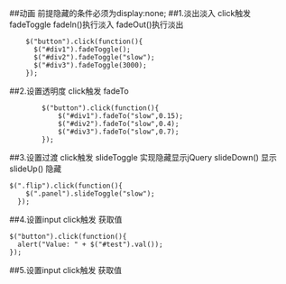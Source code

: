 ##动画 前提隐藏的条件必须为display:none;
##1.淡出淡入 click触发 fadeToggle
fadeIn()执行淡入 fadeOut()执行淡出
```
	$("button").click(function(){
	  $("#div1").fadeToggle();
	  $("#div2").fadeToggle("slow");
	  $("#div3").fadeToggle(3000);
	});
```

##2.设置透明度 click触发 fadeTo
```
		$("button").click(function(){
			$("#div1").fadeTo("slow",0.15);
			$("#div2").fadeTo("slow",0.4);
			$("#div3").fadeTo("slow",0.7);
		});
```
##3.设置过渡 click触发 slideToggle 实现隐藏显示jQuery 
slideDown() 显示
slideUp()	隐藏
```
$(".flip").click(function(){
    $(".panel").slideToggle("slow");
  });
  ```
  ##4.设置input click触发 获取值
   ```
   $("button").click(function(){
     alert("Value: " + $("#test").val());
   });
   ```
 ##5.设置input click触发 获取值